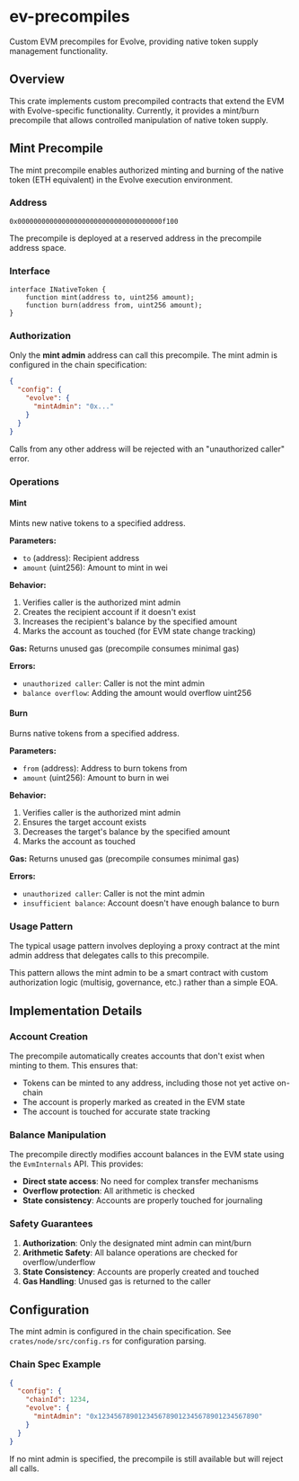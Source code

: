 # ev-precompiles

Custom EVM precompiles for Evolve, providing native token supply management functionality.

## Overview

This crate implements custom precompiled contracts that extend the EVM with Evolve-specific functionality. Currently, it provides a mint/burn precompile that allows controlled manipulation of native token supply.

## Mint Precompile

The mint precompile enables authorized minting and burning of the native token (ETH equivalent) in the Evolve execution environment.

### Address

```
0x000000000000000000000000000000000000f100
```

The precompile is deployed at a reserved address in the precompile address space.

### Interface

```solidity
interface INativeToken {
    function mint(address to, uint256 amount);
    function burn(address from, uint256 amount);
}
```

### Authorization

Only the **mint admin** address can call this precompile. The mint admin is configured in the chain specification:

```json
{
  "config": {
    "evolve": {
      "mintAdmin": "0x..."
    }
  }
}
```

Calls from any other address will be rejected with an "unauthorized caller" error.

### Operations

#### Mint

Mints new native tokens to a specified address.

**Parameters:**
- `to` (address): Recipient address
- `amount` (uint256): Amount to mint in wei

**Behavior:**
1. Verifies caller is the authorized mint admin
2. Creates the recipient account if it doesn't exist
3. Increases the recipient's balance by the specified amount
4. Marks the account as touched (for EVM state change tracking)

**Gas:** Returns unused gas (precompile consumes minimal gas)

**Errors:**
- `unauthorized caller`: Caller is not the mint admin
- `balance overflow`: Adding the amount would overflow uint256

#### Burn

Burns native tokens from a specified address.

**Parameters:**
- `from` (address): Address to burn tokens from
- `amount` (uint256): Amount to burn in wei

**Behavior:**
1. Verifies caller is the authorized mint admin
2. Ensures the target account exists
3. Decreases the target's balance by the specified amount
4. Marks the account as touched

**Gas:** Returns unused gas (precompile consumes minimal gas)

**Errors:**
- `unauthorized caller`: Caller is not the mint admin
- `insufficient balance`: Account doesn't have enough balance to burn

### Usage Pattern

The typical usage pattern involves deploying a proxy contract at the mint admin address that delegates calls to this precompile.

This pattern allows the mint admin to be a smart contract with custom authorization logic (multisig, governance, etc.) rather than a simple EOA.

## Implementation Details

### Account Creation

The precompile automatically creates accounts that don't exist when minting to them. This ensures that:
- Tokens can be minted to any address, including those not yet active on-chain
- The account is properly marked as created in the EVM state
- The account is touched for accurate state tracking

### Balance Manipulation

The precompile directly modifies account balances in the EVM state using the `EvmInternals` API. This provides:
- **Direct state access**: No need for complex transfer mechanisms
- **Overflow protection**: All arithmetic is checked
- **State consistency**: Accounts are properly touched for journaling

### Safety Guarantees

1. **Authorization**: Only the designated mint admin can mint/burn
2. **Arithmetic Safety**: All balance operations are checked for overflow/underflow
3. **State Consistency**: Accounts are properly created and touched
4. **Gas Handling**: Unused gas is returned to the caller

## Configuration

The mint admin is configured in the chain specification. See `crates/node/src/config.rs` for configuration parsing.

### Chain Spec Example

```json
{
  "config": {
    "chainId": 1234,
    "evolve": {
      "mintAdmin": "0x1234567890123456789012345678901234567890"
    }
  }
}
```

If no mint admin is specified, the precompile is still available but will reject all calls.
